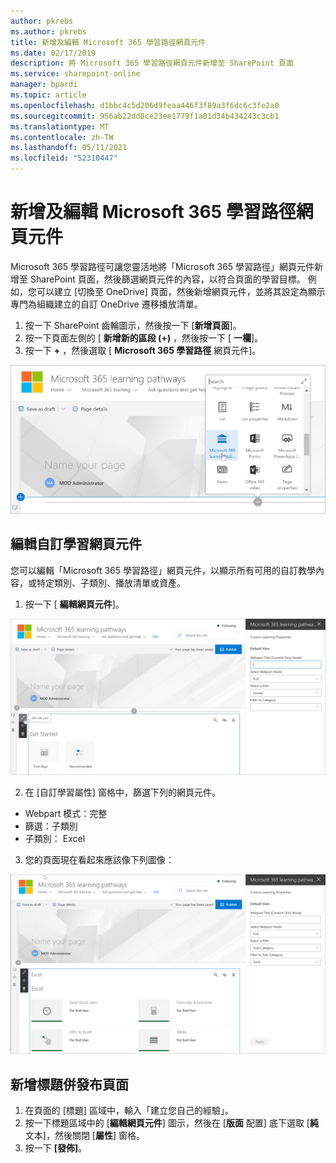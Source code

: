 ```yaml
---
author: pkrebs
ms.author: pkrebs
title: 新增及編輯 Microsoft 365 學習路徑網頁元件
ms.date: 02/17/2019
description: 將 Microsoft 365 學習路徑網頁元件新增至 SharePoint 頁面
ms.service: sharepoint-online
manager: bpardi
ms.topic: article
ms.openlocfilehash: d1bbc4c5d206d9feaa446f3f89a3f6dc6c3fe2a0
ms.sourcegitcommit: 956ab22dd8ce23ee1779f1a01d34b434243c3cb1
ms.translationtype: MT
ms.contentlocale: zh-TW
ms.lasthandoff: 05/11/2021
ms.locfileid: "52310447"
---
```

# <a name="add-and-edit-the-microsoft-365-learning-pathways-web-part"></a>新增及編輯 Microsoft 365 學習路徑網頁元件

Microsoft 365 學習路徑可讓您靈活地將「Microsoft 365 學習路徑」網頁元件新增至 SharePoint 頁面，然後篩選網頁元件的內容，以符合頁面的學習目標。 例如，您可以建立 [切換至 OneDrive] 頁面，然後新增網頁元件，並將其設定為顯示專門為組織建立的自訂 OneDrive 遷移播放清單。

1.  按一下 SharePoint 齒輪圖示，然後按一下 [**新增頁面**]。
2.  按一下頁面左側的 [ **新增新的區段 (+)** ，然後按一下 [ **一欄**]。
3.  按一下 **+** ，然後選取 [ **Microsoft 365 學習路徑** 網頁元件]。 

![cg-webpartadd.png](media/cg-webpartadd.png)

## <a name="edit-the-custom-learning-web-part"></a>編輯自訂學習網頁元件
您可以編輯「Microsoft 365 學習路徑」網頁元件，以顯示所有可用的自訂教學內容，或特定類別、子類別、播放清單或資產。 

1.  按一下 [ **編輯網頁元件**]。

![cg-webpartedit.png](media/cg-webpartedit.png)

2. 在 [自訂學習屬性] 窗格中，篩選下列的網頁元件。 

- Webpart 模式：完整
- 篩選：子類別
- 子類別： Excel

3. 您的頁面現在看起來應該像下列圖像： 

![cg-webpartfilter.png](media/cg-webpartfilter.png)

## <a name="add-a-title-and-publish-the-page"></a>新增標題併發布頁面
1. 在頁面的 [標題] 區域中，輸入「建立您自己的經驗」。
2. 按一下標題區域中的 [**編輯網頁元件**] 圖示，然後在 [**版面** 配置] 底下選取 [**純** 文本]，然後關閉 [**屬性**] 窗格。
3. 按一下 **[發佈]**。
